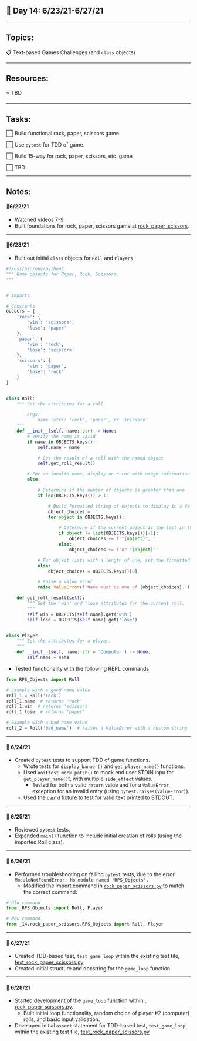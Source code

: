 ## :calendar: Day 14: 6/23/21-6/27/21

---

## Topics:

:clipboard: Text-based Games Challenges (and `class` objects)

---

## Resources:

:star: TBD

---

## Tasks:

:white_large_square: Build functional rock, paper, scissors game

:white_large_square: Use `pytest` for TDD of game.

:white_large_square: Build 15-way for rock, paper, scissors, etc. game

:white_large_square: TBD

---

## Notes:

#### :notebook:6/22/21

- Watched videos 7-9
- Built foundations for rock, paper, scissors game at [rock_paper_scissors](rock_paper_scissors/rock_paper_scissors.py).

---

#### :notebook:6/23/21

- Built out initial `class` objects for `Roll` and `Players`

```python
#!/usr/bin/env/python3
""" Game objects for Paper, Rock, Scissors.
"""


# Imports

# Constants
OBJECTS = {
    'rock': {
        'win': 'scissors',
        'lose': 'paper'
    },
    'paper': {
        'win': 'rock',
        'lose': 'scissors'
    },
    'scissors': {
        'win': 'paper',
        'lose': 'rock'
    }
}


class Roll:
    """ Set the attributes for a roll.

        Args:
            name (str): 'rock', 'paper', or 'scissors'
    """
    def __init__(self, name: str) -> None:
        # Verify the name is valid
        if name in OBJECTS.keys():
            self.name = name

            # Get the result of a roll with the named object
            self.get_roll_result()

        # For an invalid name, display an error with usage information
        else:

            # Determine if the number of objects is greater than one
            if len(OBJECTS.keys()) > 1:

                # Build formatted string of objects to display in a ValueError
                object_choices = ''
                for object in OBJECTS.keys():

                    # Determine if the current object is the last in the list
                    if object != list(OBJECTS.keys())[-1]:
                        object_choices += f'"{object}", '
                    else:
                        object_choices += f'or "{object}"'

            # For object lists with a length of one, set the formatted string
            else:
                object_choices = OBJECTS.keys()[0]

            # Raise a value error
            raise ValueError(f'Name must be one of {object_choices}.')

    def get_roll_result(self):
        """ Set the 'win' and 'lose attributes for the current roll.
        """
        self.win = OBJECTS[self.name].get('win')
        self.lose = OBJECTS[self.name].get('lose')


class Player:
    """ Set the attributes for a player.
    """
    def __init__(self, name: str = 'Computer') -> None:
        self.name = name

```



- Tested functionality with the following REPL commands:

```python
from RPS_Objects import Roll

# Example with a good name value
roll_1 = Roll('rock')
roll_1.name  # returns 'rock'
roll_1.win  # returns 'scissors'
roll_1.lose  # returns 'paper'

# Example with a bad name value
roll_2 = Roll('bad_name')  # raises a ValueError with a custom string
```

---

#### :notebook: 6/24/21

- Created `pytest` tests to support TDD of game functions.
  - Wrote tests for `display_banner()` and `get_player_name()` functions.
  - Used `unittest.mock.patch()` to mock end user STDIN inpu for `get_player_name()`t, with multiple `side_effect` values.
    - Tested for both a valid `return` value and for a `ValueError` exception for an invalid entry (using `pytest.raises(ValueError)`).
  - Used the `capfd` fixture to test for valid text printed to STDOUT.

---

#### :notebook: 6/25/21

- Reviewed `pytest` tests.
- Expanded `main()` function to include initial creation of rolls (using the imported Roll class).

---

#### :notebook: 6/26/21

- Performed troubleshooting on failing `pytest` tests, due to the error `ModuleNotFoundError: No module named 'RPS_Objects'.`
  - Modified the import command in [`rock_paper_scissors.py`](rock_paper_scissors/rock_paper_scissors.py) to match the correct command:

```python
# Old command
from _RPS_Objects import Roll, Player

# New command
from _14.rock_paper_scissors.RPS_Objects import Roll, Player
```



---

#### :notebook: 6/27/21

- Created TDD-based test, `test_game_loop` within the existing test file, [test_rock_paper_scissors.py](test/test_rock_paper_scissors.py)
- Created initial structure and docstring for the `game_loop` function.

---

#### :notebook: 6/28/21

- Started development of the `game_loop` function within , [rock_paper_scissors.py](rock_paper_scissors/rock_paper_scissors.py).
  - Built initial loop functionality, random choice of player #2 (computer) rolls, and basic input validation.
- Developed initial `assert` statement for TDD-based test, `test_game_loop` within the existing test file, [test_rock_paper_scissors.py](test/test_rock_paper_scissors.py)

